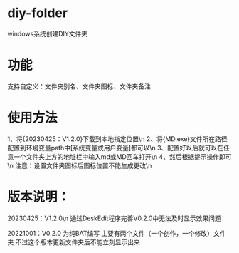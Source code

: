 # diy-folder
  windows系统创建DIY文件夹

# 功能
  支持自定义：文件夹别名、文件夹图标、文件夹备注

# 使用方法
  1、将{20230425：V1.2.0}下载到本地指定位置\n
  2、将{MD.exe}文件所在路径配置到环境变量path中[系统变量或用户变量]都可以\n
  3、配置好以后就可以在任意一个文件夹上方的地址栏中输入md或MD回车打开\n
  4、然后根据提示操作即可\n
  注意：设置文件夹图标后图标位置不能生成更改\n

# 版本说明：
  20230425：V1.2.0\n
    通过DeskEdit程序完善V0.2.0中无法及时显示效果问题
  
  20221001：V0.2.0
    为纯BAT编写
    主要有两个文件（一个创作，一个修改）文件夹
    不过这个版本更新文件夹后不能立刻显示出来
